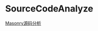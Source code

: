 # SourceCodeAnalyze

[Masonry源码分析](https://github.com/dnnta/SourceCodeAnalyze/blob/master/Masonry%20%E6%BA%90%E7%A0%81%E5%88%86%E6%9E%90.md)

